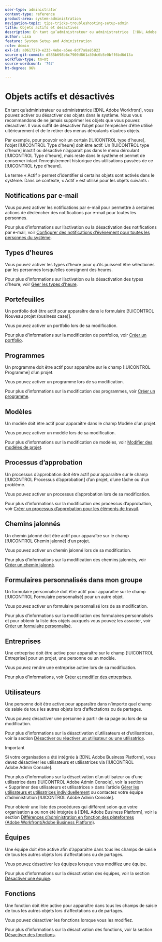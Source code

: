 ```yaml
---
user-type: administrator
content-type: reference
product-area: system-administration
navigation-topic: tips-tricks-troubleshooting-setup-admin
title: Objets actifs et désactivés
description: En tant qu’administrateur ou administratrice  [!DNL Adobe Workfront] , vous pouvez activer ou désactiver des objets dans le système. Nous vous recommandons de ne jamais supprimer les objets que vous pouvez désactiver. Il vous suffit de désactiver l’objet pour l’empêcher d’être utilisé ultérieurement et de le retirer des menus déroulants d’autres objets.
author: Lisa
feature: System Setup and Administration
role: Admin
exl-id: a0617270-e233-4ebe-a5ee-8df7a8a85823
source-git-commit: d585b698b6c7900d861a30dc6b5e0bff6bd6d13a
workflow-type: tm+mt
source-wordcount: '747'
ht-degree: 96%

---
```


# Objets actifs et désactivés

En tant qu’administrateur ou administratrice [!DNL Adobe Workfront], vous pouvez activer ou désactiver des objets dans le système. Nous vous recommandons de ne jamais supprimer les objets que vous pouvez désactiver. Il vous suffit de désactiver l’objet pour l’empêcher d’être utilisé ultérieurement et de le retirer des menus déroulants d’autres objets.

Par exemple, pour pouvoir voir un certain [!UICONTROL type d’heure], l’objet [!UICONTROL Type d’heure] doit être actif. Un [!UICONTROL type d’heure] inactif ou désactivé n’apparaît pas dans le menu déroulant [!UICONTROL Type d’heure], mais reste dans le système et permet de conserver intact l’enregistrement historique des utilisations passées de ce [!UICONTROL type d’heure].

Le terme « Actif » permet d’identifier si certains objets sont activés dans le système. Dans ce contexte, « Actif » est utilisé pour les objets suivants :

## Notifications par e-mail

Vous pouvez activer les notifications par e-mail pour permettre à certaines actions de déclencher des notifications par e-mail pour toutes les personnes.

Pour plus d’informations sur l’activation ou la désactivation des notifications par e-mail, voir [Configurer des notifications d’événement pour toutes les personnes du système](../../administration-and-setup/manage-workfront/emails/configure-event-notifications-for-everyone-in-the-system.md).

## Types d&#39;heures

Vous pouvez activer les types d’heure pour qu’ils puissent être sélectionés par les personnes lorsqu’elles consignent des heures.

Pour plus d’informations sur l’activation ou la désactivation des types d’heure, voir [Géer les types d’heure](../../administration-and-setup/set-up-workfront/configure-timesheets-schedules/hour-types.md).

## Portefeuilles

Un portfolio doit être actif pour apparaître dans le formulaire [!UICONTROL Nouveau projet (business case)].

Vous pouvez activer un portfolio lors de sa modification.

Pour plus d’informations sur la modification de portfolios, voir [Créer un portfolio](../../manage-work/portfolios/create-and-manage-portfolios/create-portfolios.md).

## Programmes

Un programme doit être actif pour apparaître sur le champ [!UICONTROL Programme] d’un projet.

Vous pouvez activer un programme lors de sa modification.

Pour plus d’informations sur la modification des programmes, voir [Créer un programme](../../manage-work/portfolios/create-and-manage-programs/create-program.md).

## Modèles

Un modèle doit être actif pour apparaître dans le champ Modèle d’un projet.

Vous pouvez activer un modèle lors de sa modification.

Pour plus d’informations sur la modification de modèles, voir [Modifier des modèles de projet](../../manage-work/projects/create-and-manage-templates/edit-templates.md).

## Processus d’approbation

Un processus d’approbation doit être actif pour apparaître sur le champ [!UICONTROL Processus d’approbation] d’un projet, d’une tâche ou d’un problème.

Vous pouvez activer un processus d’approbation lors de sa modification.

Pour plus d’informations sur la modification des processus d’approbation, voir [Créer un processus d’approbation pour les éléments de travail](../../administration-and-setup/customize-workfront/configure-approval-milestone-processes/create-approval-processes.md).

## Chemins jalonnés

Un chemin jalonné doit être actif pour apparaître sur le champ [!UICONTROL Chemin jalonné] d’un projet.

Vous pouvez activer un chemin jalonné lors de sa modification.

Pour plus d’informations sur la modification des chemins jalonnés, voir [Créer un chemin jalonné](../../administration-and-setup/customize-workfront/configure-approval-milestone-processes/create-milestone-path.md).

## Formulaires personnalisés dans mon groupe

Un formulaire personnalisé doit être actif pour apparaître sur le champ [!UICONTROL Formulaire personnalisé] pour un autre objet.

Vous pouvez activer un formulaire personnalisé lors de sa modification.

Pour plus d’informations sur la modification des formulaires personnalisés et pour obtenir la liste des objets auxquels vous pouvez les associer, voir [Créer un formulaire personnalisé](/help/quicksilver/administration-and-setup/customize-workfront/create-manage-custom-forms/form-designer/design-a-form/design-a-form.md).

## Entreprises

Une entreprise doit être active pour apparaître sur le champ [!UICONTROL Entreprise] pour un projet, une personne ou un modèle.

Vous pouvez rendre une entreprise active lors de sa modification.

Pour plus d’informations, voir [Créer et modifier des entreprises](../../administration-and-setup/set-up-workfront/organizational-setup/create-and-edit-companies.md).

## Utilisateurs

Une personne doit être active pour apparaître dans n’importe quel champ de saisie de tous les autres objets lors d’affectations ou de partages.

Vous pouvez désactiver une personne à partir de sa page ou lors de sa modification.

Pour plus d’informations sur la désactivation d’utilisateurs et d’utilisatrices, voir la section [Désactiver ou réactiver un utilisateur ou une utilisatrice](../../administration-and-setup/add-users/create-and-manage-users/deactivate-a-user.md).

>[!IMPORTANT]
>
>Si votre organisation a été intégrée à [!DNL Adobe Business Platform], vous devez désactiver les utilisateurs et utilisatrices via [!UICONTROL Adobe Admin Console].
>
>Pour plus d’informations sur la désactivation d’un utilisateur ou d’une utilisatrice dans [!UICONTROL Adobe Admin Console], voir la section « Supprimer des utilisateurs et utilisatrices » dans l’article [Gérer les utilisateurs et utilisatrices individuellement](https://helpx.adobe.com/fr/enterprise/using/manage-users-individually.html) ou contactez votre équipe d’administration [!UICONTROL Adobe Admin Console].
>
>Pour obtenir une liste des procédures qui diffèrent selon que votre organisation a ou non été intégrée à [!DNL Adobe Business Platform], voir la section [Différences d’administration en fonction des plateformes (Adobe Workfront/Adobe Business Platform)](../../administration-and-setup/get-started-wf-administration/actions-in-admin-console.md).

## Équipes

Une équipe doit être active afin d’apparaître dans tous les champs de saisie de tous les autres objets lors d’affectations ou de partages.

Vous pouvez désactiver les équipes lorsque vous modifiez une équipe.

Pour plus d’informations sur la désactivation des équipes, voir la section [Désactiver une équipe](../../people-teams-and-groups/create-and-manage-teams/deactivate-a-team.md).

## Fonctions

Une fonction doit être active pour apparaître dans tous les champs de saisie de tous les autres objets lors d’affectations ou de partages.

Vous pouvez désactiver les fonctions lorsque vous les modifiez.

Pour plus d’informations sur la désactivation des fonctions, voir la section [Désactiver des fonctions](../../administration-and-setup/set-up-workfront/organizational-setup/deactivate-job-roles.md).

